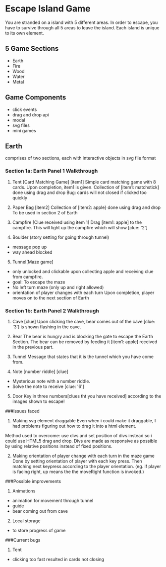 # Escape Island Game
You are stranded on a island with 5 different areas. In order to escape, you have to survive through all 5 areas to leave the island. Each island is unique to its own element. 

## 5 Game Sections
* Earth
* Fire
* Wood
* Water
* Metal

## Game Components
* click events
* drag and drop api
* modal
* svg files
* mini games

## Earth
comprises of two sections, each with interactive objects in svg file format


### Section 1a: Earth Panel 1 Walkthrough

1. Tent [Card Matching Game] [item1]
Simple card matching game with 8 cards.
Upon completion, item1 is given.
Collection of [item1: matchstick] done using drag and drop
Bug: cards will not closed if clicked too quickly

2. Paper Bag [item2]
Collection of [item2: apple} done using drag and drop
To be used in section 2 of Earth

3. Campfire [Clue received using item 1]
Drag [item1: apple] to the campfire. 
This will light up the campfire which will show [clue: '2']

4. Boulder (story setting for going through tunnel)
- message pop up
- way ahead blocked

5. Tunnel[Maze game]
- only unlocked and clickable upon collecting apple and receiving clue from campfire. 
- goal: To escape the maze
- No left turn maze (only up and right allowed)
- orientation of player changes with each turn
Upon completion, player moves on to the next section of Earth

### Section 1b: Earth Panel 2 Walkthrough

1. Cave [clue]
Upon clicking the cave, bear comes out of the cave
[clue: '3'] is shown flashing in the cave.

2. Bear 
The bear is hungry and is blocking the gate to escape the Earth Section.
The bear can be removed by feeding it [item1: apple] received in the previous part.

3. Tunnel
Message that states that it is the tunnel which you have come from.

4. Note [number riddle] [clue]
- Mysterious note with a number riddle. 
- Solve the note to receive [clue: '6']

5. Door
Key in three numbers[clues tht you have received] according to the images shown to escape!

###Issues faced
1. Making svg element draggable
Even when i could make it draggable, I had problems figuring out how to drag it into a html element. 

Method used to overcome: use divs and set position of divs instead so i could use HTML5 drag and drop. Divs are made as responsive as possible by using relative positions instead of fixed positions.

2. Making orientation of player change with each turn in the maze game
Done by setting orientation of player with each key press. Then matching next keypress according to the player orientation. (eg. if player is facing right, up means the the moveRight function is invoked.)


###Possible improvements
1. Animations
- animation for movement through tunnel
- guide
- bear coming out from cave

2. Local storage
- to store progress of game


###Current bugs
1. Tent
- clicking too fast resulted in cards not closing




